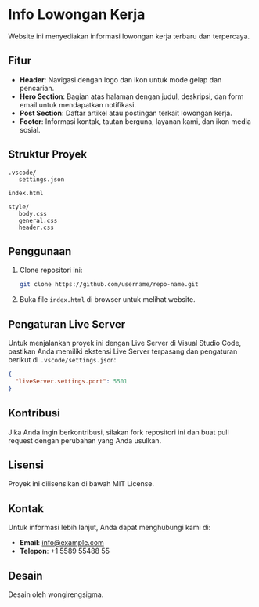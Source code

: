 # Info Lowongan Kerja

Website ini menyediakan informasi lowongan kerja terbaru dan terpercaya.

## Fitur

- **Header**: Navigasi dengan logo dan ikon untuk mode gelap dan pencarian.
- **Hero Section**: Bagian atas halaman dengan judul, deskripsi, dan form email untuk mendapatkan notifikasi.
- **Post Section**: Daftar artikel atau postingan terkait lowongan kerja.
- **Footer**: Informasi kontak, tautan berguna, layanan kami, dan ikon media sosial.

## Struktur Proyek


```
.vscode/
   settings.json

index.html

style/
   body.css
   general.css
   header.css
```

## Penggunaan

1. Clone repositori ini:
   ```sh
   git clone https://github.com/username/repo-name.git
   ```
2. Buka file `index.html` di browser untuk melihat website.

## Pengaturan Live Server

Untuk menjalankan proyek ini dengan Live Server di Visual Studio Code, pastikan Anda memiliki ekstensi Live Server terpasang dan pengaturan berikut di `.vscode/settings.json`:
```json
{
  "liveServer.settings.port": 5501
}
```

## Kontribusi

Jika Anda ingin berkontribusi, silakan fork repositori ini dan buat pull request dengan perubahan yang Anda usulkan.

## Lisensi

Proyek ini dilisensikan di bawah MIT License.

## Kontak

Untuk informasi lebih lanjut, Anda dapat menghubungi kami di:
- **Email**: info@example.com
- **Telepon**: +1 5589 55488 55

## Desain

Desain oleh wongirengsigma.